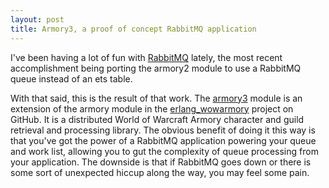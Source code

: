 ```yaml
---
layout: post
title: Armory3, a proof of concept RabbitMQ application
---
```


I've been having a lot of fun with [RabbitMQ](http://www.rabbitmq.com/) lately, the most recent accomplishment being porting the armory2 module to use a RabbitMQ queue instead of an ets table.

With that said, this is the result of that work. The [armory3](http://github.com/ngerakines/erlang_wowarmory/commits/master/src/armory3.erl) module is an extension of the armory module in the [erlang\_wowarmory](http://github.com/ngerakines/erlang_wowarmory) project on GitHub. It is a distributed World of Warcraft Armory character and guild retrieval and processing library. The obvious benefit of doing it this way is that you've got the power of a RabbitMQ application powering your queue and work list, allowing you to gut the complexity of queue processing from your application. The downside is that if RabbitMQ goes down or there is some sort of unexpected hiccup along the way, you may feel some pain.
